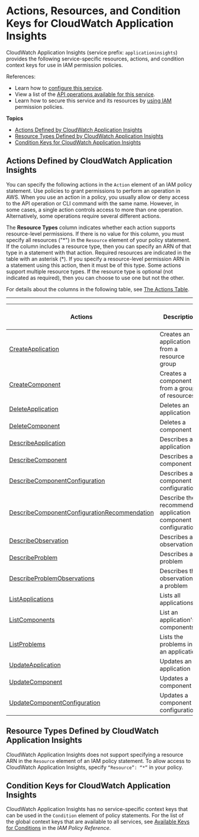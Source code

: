 # Actions, Resources, and Condition Keys for CloudWatch Application Insights<a name="list_cloudwatchapplicationinsights"></a>

CloudWatch Application Insights \(service prefix: `applicationinsights`\) provides the following service\-specific resources, actions, and condition context keys for use in IAM permission policies\.

References:
+ Learn how to [configure this service](https://docs.aws.amazon.com/AmazonCloudWatch/latest/monitoring/)\.
+ View a list of the [API operations available for this service](https://docs.aws.amazon.com/appinsights/latest/APIReference/)\.
+ Learn how to secure this service and its resources by [using IAM](https://docs.aws.amazon.com/AmazonCloudWatch/latest/monitoring/cloudwatch-application-insights.html) permission policies\.

**Topics**
+ [Actions Defined by CloudWatch Application Insights](#cloudwatchapplicationinsights-actions-as-permissions)
+ [Resource Types Defined by CloudWatch Application Insights](#cloudwatchapplicationinsights-resources-for-iam-policies)
+ [Condition Keys for CloudWatch Application Insights](#cloudwatchapplicationinsights-policy-keys)

## Actions Defined by CloudWatch Application Insights<a name="cloudwatchapplicationinsights-actions-as-permissions"></a>

You can specify the following actions in the `Action` element of an IAM policy statement\. Use policies to grant permissions to perform an operation in AWS\. When you use an action in a policy, you usually allow or deny access to the API operation or CLI command with the same name\. However, in some cases, a single action controls access to more than one operation\. Alternatively, some operations require several different actions\.

The **Resource Types** column indicates whether each action supports resource\-level permissions\. If there is no value for this column, you must specify all resources \("\*"\) in the `Resource` element of your policy statement\. If the column includes a resource type, then you can specify an ARN of that type in a statement with that action\. Required resources are indicated in the table with an asterisk \(\*\)\. If you specify a resource\-level permission ARN in a statement using this action, then it must be of this type\. Some actions support multiple resource types\. If the resource type is optional \(not indicated as required\), then you can choose to use one but not the other\.

For details about the columns in the following table, see [The Actions Table](reference_policies_actions-resources-contextkeys.md#actions_table)\.


****  

| Actions | Description | Access Level | Resource Types \(\*required\) | Condition Keys | Dependent Actions | 
| --- | --- | --- | --- | --- | --- | 
|   [ CreateApplication ](https://docs.aws.amazon.com/appinsights/latest/APIReference/API_CreateApplication.html)  | Creates an application from a resource group | Write |  |  |  | 
|   [ CreateComponent ](https://docs.aws.amazon.com/appinsights/latest/APIReference/API_CreateComponent.html)  | Creates a component from a group of resources | Write |  |  |  | 
|   [ DeleteApplication ](https://docs.aws.amazon.com/appinsights/latest/APIReference/API_DeleteApplication.html)  | Deletes an application | Write |  |  |  | 
|   [ DeleteComponent ](https://docs.aws.amazon.com/appinsights/latest/APIReference/API_DeleteComponent.html)  | Deletes a component | Write |  |  |  | 
|   [ DescribeApplication ](https://docs.aws.amazon.com/appinsights/latest/APIReference/API_DescribeApplication.html)  | Describes an application | Read |  |  |  | 
|   [ DescribeComponent ](https://docs.aws.amazon.com/appinsights/latest/APIReference/API_DescribeComponent.html)  | Describes a component | Read |  |  |  | 
|   [ DescribeComponentConfiguration ](https://docs.aws.amazon.com/appinsights/latest/APIReference/API_DescribeComponentConfiguration.html)  | Describes a component configuration | Read |  |  |  | 
|   [ DescribeComponentConfigurationRecommendation ](https://docs.aws.amazon.com/appinsights/latest/APIReference/API_DescribeComponentConfigurationRecommendation.html)  | Describe the recommended application component configuration | Read |  |  |  | 
|   [ DescribeObservation ](https://docs.aws.amazon.com/appinsights/latest/APIReference/API_DescribeObservation.html)  | Describes an observation | Read |  |  |  | 
|   [ DescribeProblem ](https://docs.aws.amazon.com/appinsights/latest/APIReference/API_DescribeProblem.html)  | Describes a problem | Read |  |  |  | 
|   [ DescribeProblemObservations ](https://docs.aws.amazon.com/appinsights/latest/APIReference/API_DescribeProblemObservations.html)  | Describes the observation in a problem | Read |  |  |  | 
|   [ ListApplications ](https://docs.aws.amazon.com/appinsights/latest/APIReference/API_ListApplications.html)  | Lists all applications | List |  |  |  | 
|   [ ListComponents ](https://docs.aws.amazon.com/appinsights/latest/APIReference/API_ListComponents.html)  | List an application's components | List |  |  |  | 
|   [ ListProblems ](https://docs.aws.amazon.com/appinsights/latest/APIReference/API_ListProblems.html)  | Lists the problems in an application | List |  |  |  | 
|   [ UpdateApplication ](https://docs.aws.amazon.com/appinsights/latest/APIReference/API_UpdateApplication.html)  | Updates an application | Write |  |  |  | 
|   [ UpdateComponent ](https://docs.aws.amazon.com/appinsights/latest/APIReference/API_UpdateComponent.html)  | Updates a component | Write |  |  |  | 
|   [ UpdateComponentConfiguration ](https://docs.aws.amazon.com/appinsights/latest/APIReference/API_UpdateComponentConfiguration.html)  | Updates a component configuration | Write |  |  |  | 

## Resource Types Defined by CloudWatch Application Insights<a name="cloudwatchapplicationinsights-resources-for-iam-policies"></a>

CloudWatch Application Insights does not support specifying a resource ARN in the `Resource` element of an IAM policy statement\. To allow access to CloudWatch Application Insights, specify `“Resource”: “*”` in your policy\.

## Condition Keys for CloudWatch Application Insights<a name="cloudwatchapplicationinsights-policy-keys"></a>

CloudWatch Application Insights has no service\-specific context keys that can be used in the `Condition` element of policy statements\. For the list of the global context keys that are available to all services, see [Available Keys for Conditions](reference_policies_condition-keys.html#AvailableKeys) in the *IAM Policy Reference*\.